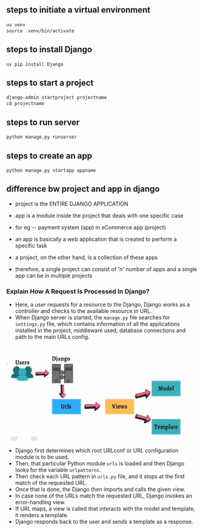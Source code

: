 ## steps to initiate a virtual environment
```
uv venv
source .venv/bin/activate
```
## steps to install Django
```
uv pip install Django
```
## steps to start a project
```
django-admin startproject projectname
cd projectname
```
## steps to run server
```
python manage.py runserver
```

## steps to create an app
```
python manage.py startapp appname
```

## difference bw project and app in django

- project is the ENTIRE DJANGO APPLICATION
- app is a module inside the project that deals with one specific case

- for eg -- payment system (app) in eCommerce app (project)

- an app is basically a web application that is created to perform a specific task
- a project, on the other hand, is a collection of these apps

- therefore, a single project can consist of 'n' number of apps and a single app can be in multiple projects

### Explain How A Request Is Processed In Django?

- Here, a user requests for a resource to the Django, Django works as a controller and checks to the available resource in URL.
- When Django server is started, the `manage.py` file searches for `settings.py` file, which contains information of all the applications installed in the project, middleware used, database connections and path to the main URLs config.

![Django Request Process](./image.png)

- Django first determines which root URLconf or URL configuration module is to be used.
- Then, that particular Python module `urls` is loaded and then Django looks for the variable `urlpatterns`.
- Then check each URL pattern in `urls.py` file, and it stops at the first match of the requested URL.
- Once that is done, the Django then imports and calls the given view.
- In case none of the URLs match the requested URL, Django invokes an error-handling view.
- If URL maps, a view is called that interacts with the model and template, it renders a template.
- Django responds back to the user and sends a template as a response.
